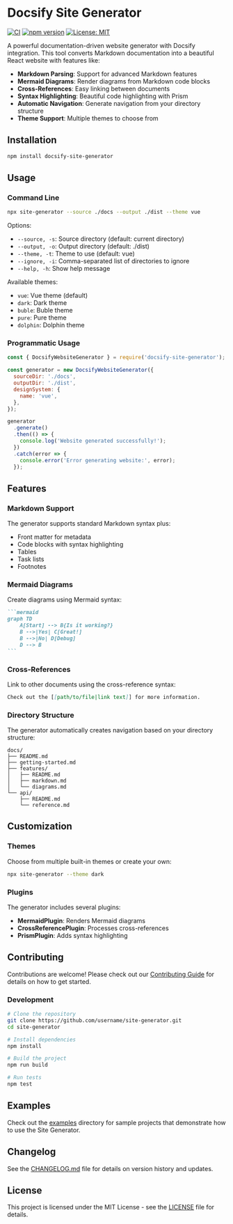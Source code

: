 # Docsify Site Generator

[![CI](https://github.com/username/site-generator/actions/workflows/ci.yml/badge.svg)](https://github.com/username/site-generator/actions/workflows/ci.yml)
[![npm version](https://img.shields.io/npm/v/docsify-site-generator.svg)](https://www.npmjs.com/package/docsify-site-generator)
[![License: MIT](https://img.shields.io/badge/License-MIT-yellow.svg)](https://opensource.org/licenses/MIT)

A powerful documentation-driven website generator with Docsify integration. This tool converts Markdown documentation into a beautiful React website with features like:

- **Markdown Parsing**: Support for advanced Markdown features
- **Mermaid Diagrams**: Render diagrams from Markdown code blocks
- **Cross-References**: Easy linking between documents
- **Syntax Highlighting**: Beautiful code highlighting with Prism
- **Automatic Navigation**: Generate navigation from your directory structure
- **Theme Support**: Multiple themes to choose from

## Installation

```bash
npm install docsify-site-generator
```

## Usage

### Command Line

```bash
npx site-generator --source ./docs --output ./dist --theme vue
```

Options:

- `--source, -s`: Source directory (default: current directory)
- `--output, -o`: Output directory (default: ./dist)
- `--theme, -t`: Theme to use (default: vue)
- `--ignore, -i`: Comma-separated list of directories to ignore
- `--help, -h`: Show help message

Available themes:

- `vue`: Vue theme (default)
- `dark`: Dark theme
- `buble`: Buble theme
- `pure`: Pure theme
- `dolphin`: Dolphin theme

### Programmatic Usage

```javascript
const { DocsifyWebsiteGenerator } = require('docsify-site-generator');

const generator = new DocsifyWebsiteGenerator({
  sourceDir: './docs',
  outputDir: './dist',
  designSystem: {
    name: 'vue',
  },
});

generator
  .generate()
  .then(() => {
    console.log('Website generated successfully!');
  })
  .catch(error => {
    console.error('Error generating website:', error);
  });
```

## Features

### Markdown Support

The generator supports standard Markdown syntax plus:

- Front matter for metadata
- Code blocks with syntax highlighting
- Tables
- Task lists
- Footnotes

### Mermaid Diagrams

Create diagrams using Mermaid syntax:

````markdown
```mermaid
graph TD
    A[Start] --> B{Is it working?}
    B -->|Yes| C[Great!]
    B -->|No| D[Debug]
    D --> B
```
````

### Cross-References

Link to other documents using the cross-reference syntax:

```markdown
Check out the [[path/to/file|link text]] for more information.
```

### Directory Structure

The generator automatically creates navigation based on your directory structure:

```text
docs/
├── README.md
├── getting-started.md
├── features/
│   ├── README.md
│   ├── markdown.md
│   └── diagrams.md
└── api/
    ├── README.md
    └── reference.md
```

## Customization

### Themes

Choose from multiple built-in themes or create your own:

```bash
npx site-generator --theme dark
```

### Plugins

The generator includes several plugins:

- **MermaidPlugin**: Renders Mermaid diagrams
- **CrossReferencePlugin**: Processes cross-references
- **PrismPlugin**: Adds syntax highlighting

## Contributing

Contributions are welcome! Please check out our [Contributing Guide](CONTRIBUTING.md) for details on how to get started.

### Development

```bash
# Clone the repository
git clone https://github.com/username/site-generator.git
cd site-generator

# Install dependencies
npm install

# Build the project
npm run build

# Run tests
npm test
```

## Examples

Check out the [examples](examples/) directory for sample projects that demonstrate how to use the Site Generator.

## Changelog

See the [CHANGELOG.md](CHANGELOG.md) file for details on version history and updates.

## License

This project is licensed under the MIT License - see the [LICENSE](LICENSE) file for details.
